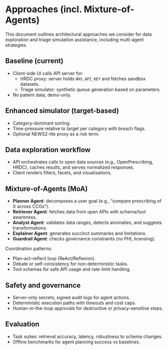 # Approaches (incl. Mixture-of-Agents)

This document outlines architectural approaches we consider for data exploration and triage simulation assistance, including multi-agent strategies.

## Baseline (current)
- Client-side UI calls API server for:
  - HRDC proxy: server holds `NHS_API_KEY` and fetches sandbox datasets.
  - Triage simulator: synthetic queue generation based on parameters.
- No patient data; demo-only.

## Enhanced simulator (target-based)
- Category-dominant sorting.
- Time-pressure relative to target per category with breach flags.
- Optional NEWS2-lite proxy as a risk term.

## Data exploration workflow
- API orchestrates calls to open data sources (e.g., OpenPrescribing, HRDC), caches results, and serves normalized responses.
- Client renders filters, facets, and visualisations.

## Mixture-of-Agents (MoA)
- **Planner Agent**: decomposes a user goal (e.g., “compare prescribing of X across CCGs”).
- **Retriever Agent**: fetches data from open APIs with schema/tool awareness.
- **Analyst Agent**: validates data ranges, detects anomalies, and suggests transformations.
- **Explainer Agent**: generates succinct summaries and limitations.
- **Guardrail Agent**: checks governance constraints (no PHI, licensing).

Coordination patterns:
- Plan–act–reflect loop (ReAct/Reflexion).
- Debate or self-consistency for non-deterministic tasks.
- Tool schemas for safe API usage and rate-limit handling.

## Safety and governance
- Server-only secrets; signed audit logs for agent actions.
- Deterministic execution paths with timeouts and cost caps.
- Human-in-the-loop approvals for destructive or privacy-sensitive steps.

## Evaluation
- Task suites: retrieval accuracy, latency, robustness to schema changes.
- Offline benchmarks for agent planning success vs baselines.
